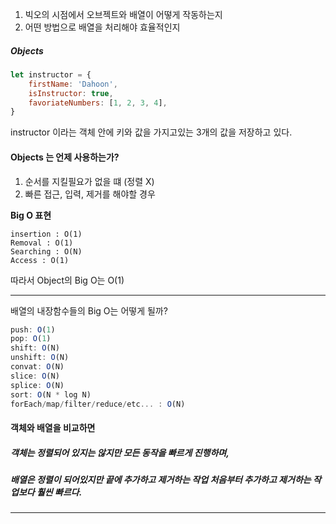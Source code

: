 1. 빅오의 시점에서 오브젝트와 배열이 어떻게 작동하는지
2. 어떤 방법으로 배열을 처리해야 효율적인지

##### Objects
```javascript
let instructor = {
    firstName: 'Dahoon',
    isInstructor: true,
    favoriateNumbers: [1, 2, 3, 4],
}
```
instructor 이라는 객체 안에 키와 값을 가지고있는 3개의 값을 저장하고 있다.        

#### Objects 는 언제 사용하는가?

1. 순서를 지킬필요가 없을 떄 (정렬 X)
2. 빠른 접근, 입력, 제거를 해야할 경우

**Big O 표현**
```text 
insertion : O(1)        
Removal : O(1)
Searching : O(N)
Access : O(1)
```
따라서 Object의 Big O는 O(1)     

___

배열의 내장함수들의 Big O는 어떻게 될까?        

```javascript
push: O(1)
pop: O(1)
shift: O(N)
unshift: O(N)
convat: O(N)
slice: O(N)
splice: O(N)
sort: O(N * log N)
forEach/map/filter/reduce/etc... : O(N)
```
#### 객체와 배열을 비교하면      

##### 객체는 정렬되어 있지는 않지만 모든 동작을 빠르게 진행하며,       
##### 배열은 정렬이 되어있지만 끝에 추가하고 제거하는 작업 처음부터 추가하고 제거하는 작업보다 훨씬 빠르다.

___